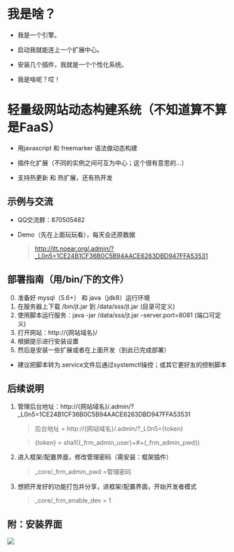# 我是啥？
* 我是一个引擎。
* 启动我就能连上一个扩展中心。
* 安装几个插件，我就是一个个性化系统。

* 我是啥呢？哎！

#  轻量级网站动态构建系统（不知道算不算是FaaS）
* 用javascript 和 freemarker 语法做动态构建

* 插件化扩展（不同的实例之间可互为中心；这个很有意思的...）

* 支持热更新 和 热扩展，还有热开发

## 示例与交流
* QQ交流群：870505482

* Demo（先在上面玩玩看），每天会还原数据
   > http://jtt.noear.org/.admin/?_L0n5=1CE24B1CF36B0C5B94AACE6263DBD947FFA53531


##  部署指南（用/bin/下的文件）
0. 准备好 mysql（5.6+） 和 java（jdk8）运行环境
1. 在服务器上下载 /bin/jt.jar 到 /data/sss/jt.jar (目录可定义)
2. 使用脚本运行服务：java -jar /data/sss/jt.jar -server.port=8081 (端口可定义)
3. 打开网站：http://{网站域名}/
4. 根据提示进行安装设置 
5. 然后是安装一些扩展或者在上面开发（到此已完成部署）
* 建议把脚本转为.service文件后通过systemctl操控；或其它更好友的控制脚本

## 后续说明
1. 管理后台地址：http://{网站域名}/.admin/?_L0n5=1CE24B1CF36B0C5B94AACE6263DBD947FFA53531 
   > 后台地址 = http://{网站域名}/.admin/?_L0n5={token}
   
   > {token} = sha1({_frm_admin_user}+#+{_frm_admin_pwd})
2. 进入框架/配置界面，修改管理密码（需安装：框架插件）
   > _core/_frm_admin_pwd =管理密码 
3. 想把开发好的功能打包并分享，进框架/配置界面，开始开发者模式
   > _core/_frm_enable_dev = 1

## 附：安装界面
![](setup.png)
